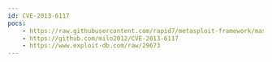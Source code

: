```yaml
---
id: CVE-2013-6117
pocs:
    - https://raw.githubusercontent.com/rapid7/metasploit-framework/master/modules/auxiliary/scanner/misc/dahua_dvr_auth_bypass.rb
    - https://github.com/milo2012/CVE-2013-6117
    - https://www.exploit-db.com/raw/29673
---
```

